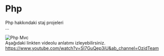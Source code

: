 # Php
Php hakkındaki staj projeleri <br>
...

![Php   Mvc](https://user-images.githubusercontent.com/87112713/127490578-1a7a3c04-a586-41b0-8494-49a4dd1ce058.png) <br>
Aşağıdaki linkten videolu anlatımı izleyebilirsiniz. <br>
https://www.youtube.com/watch?v=SI7GuQep3iU&ab_channel=OzidTeam
